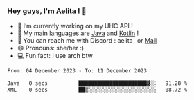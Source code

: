 ### Hey guys, I'm Aelita ! 👋

- 🔭 I’m currently working on my UHC API !
- 🌱 My main languages are [Java](https://www.oracle.com/java/) and [Kotlin](https://kotlinlang.org/) !
- 💬 You can reach me with Discord : aelita_ or [Mail](mailto:pro.shinobuu@gmail.com)
- 😄 Pronouns: she/her :) 
- 💻 Fun fact: I use arch btw

<!--START_SECTION:waka-->

```txt
From: 04 December 2023 - To: 11 December 2023

Java   0 secs          ██████████████████████▓░░   91.28 %
XML    0 secs          ██▒░░░░░░░░░░░░░░░░░░░░░░   08.72 %
```

<!--END_SECTION:waka-->
